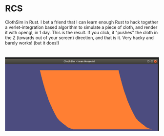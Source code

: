 # RCS
ClothSim in Rust. I bet a friend that I can learn enough Rust to hack together a verlet-integration based algorithm to simulate a piece of cloth, and render it with opengl, in 1 day. This is the result. If you click, it "pushes" the cloth in the Z (towards out of your screen) direction, and that is it. Very hacky and barely works! (but it does!)
# <img src="https://raw.githubusercontent.com/ImanHosseini/RCS/master/csim.png" width="800" />
